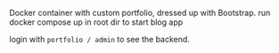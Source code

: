 Docker container with custom portfolio, dressed up with Bootstrap.
run docker compose up in root dir to start blog app

login with `portfolio / admin` to see the backend.

